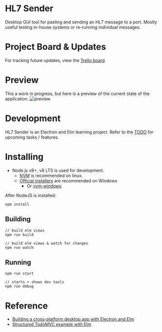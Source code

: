 HL7 Sender
==========

Desktop GUI tool for pasting and sending an HL7 message to a port. Mostly useful testing in-house systems or re-running individual messages.

# Project Board & Updates

For tracking future updates, view the [Trello board](https://trello.com/b/b3dkZJiG).

# Preview

This a work in progress, but here is a preview of the current state of the application.
![preview](https://i.imgur.com/xvBMfMs.png)

# Development

HL7 Sender is an Electron and Elm learning project. Refer to the [TODO](TODO.md) for upcoming tasks / features.

# Installing

- Node.js v8+, v8 LTS is used for development.
  - [NVM](https://github.com/creationix/nvm) is recommended on linux.
  - [Official installers](https://nodejs.org/en/) are recommended on Windows
    - Or [nvm-windows](https://github.com/coreybutler/nvm-windows)


After NodeJS is installed:

    npm install


## Building

    // build elm views
    npm run build

    // build elm views & watch for changes
    npm run watch


## Running

    npm run start

    // starts + shows dev tools
    npm run debug

# Reference

- [Building a cross-platform desktop app with Electron and Elm](https://medium.com/@ezekeal/building-an-electron-app-with-elm-part-1-boilerplate-3416a730731f)
- [Structured TodoMVC example with Elm](https://medium.com/@_rchaves_/structured-todomvc-example-with-elm-a68d87cd38da)

